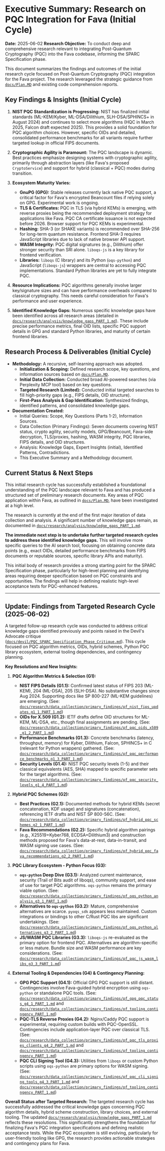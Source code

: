 # Executive Summary: Research on PQC Integration for Fava (Initial Cycle)

**Date:** 2025-06-02
**Research Objective:** To conduct deep and comprehensive research relevant to integrating Post-Quantum Cryptography (PQC) into the Fava codebase, informing the SPARC Specification phase.

This document summarizes the findings and outcomes of the initial research cycle focused on Post-Quantum Cryptography (PQC) integration for the Fava project. The research leveraged the strategic guidance from [`docs/Plan.MD`](../../Plan.MD) and existing code comprehension reports.

## Key Findings & Insights (Initial Cycle)

1.  **NIST PQC Standardization is Progressing:** NIST has finalized initial standards (ML-KEM/Kyber, ML-DSA/Dilithium, SLH-DSA/SPHINCS+ in August 2024) and continues to select more algorithms (HQC in March 2025, Falcon draft expected 2025). This provides a solid foundation for PQC algorithm choices. However, specific OIDs and detailed, consolidated performance benchmarks for all variants require further targeted lookup in official FIPS documents.

2.  **Cryptographic Agility is Paramount:** The PQC landscape is dynamic. Best practices emphasize designing systems with cryptographic agility, primarily through abstraction layers (like Fava's proposed `CryptoService`) and support for hybrid (classical + PQC) modes during transition.

3.  **Ecosystem Maturity Varies:**
    *   **GnuPG (GPG):** Stable releases currently lack native PQC support, a critical factor for Fava's encrypted Beancount files if relying solely on GPG. Experimental work is ongoing.
    *   **TLS & Certificates:** PQC in TLS (via hybrid KEMs) is emerging, with reverse proxies being the recommended deployment strategy for applications like Fava. PQC CA certificate issuance is not expected before 2026. Browser support for PQC KEMs is experimental.
    *   **Hashing:** SHA-3 (or SHAKE variants) is recommended over SHA-256 for long-term quantum resistance. Frontend SHA-3 requires JavaScript libraries due to lack of native browser API support.
    *   **WASM Integrity:** PQC digital signatures (e.g., Dilithium) offer stronger security than SRI alone. `liboqs-js` is a key library for frontend verification.
    *   **Libraries:** `liboqs` (C library) and its Python (`oqs-python`) and JavaScript (`liboqs-js`) wrappers are central to accessing PQC implementations. Standard Python libraries are yet to fully integrate PQC.

4.  **Resource Implications:** PQC algorithms generally involve larger key/signature sizes and can have performance overheads compared to classical cryptography. This needs careful consideration for Fava's performance and user experience.

5.  **Identified Knowledge Gaps:** Numerous specific knowledge gaps have been identified across all research areas (detailed in [`docs/research/analysis/knowledge_gaps_PART_1.md`](../../analysis/knowledge_gaps_PART_1.md)). These include precise performance metrics, final OID lists, specific PQC support details in GPG and standard Python libraries, and maturity of certain frontend libraries.

## Research Process & Deliverables (Initial Cycle)

*   **Methodology:** A recursive, self-learning approach was adopted.
    *   **Initialization & Scoping:** Defined research scope, key questions, and information sources based on [`docs/Plan.MD`](../../Plan.MD).
    *   **Initial Data Collection:** Conducted broad AI-powered searches (via Perplexity MCP tool) based on key questions.
    *   **Targeted Research (Limited):** Conducted initial targeted searches to fill high-priority gaps (e.g., FIPS details, OID structure).
    *   **First-Pass Analysis & Gap Identification:** Synthesized findings, identified patterns, and consolidated knowledge gaps.
*   **Documentation Created:**
    *   Initial Queries: Scope, Key Questions (Parts 1-2), Information Sources.
    *   Data Collection (Primary Findings): Seven documents covering NIST status, crypto agility, security models, GPG/Beancount, Fava-side decryption, TLS/proxies, hashing, WASM integrity, PQC libraries, FIPS details, and OID structures.
    *   Analysis: Knowledge Gaps, Expert Insights (initial), Identified Patterns, Contradictions.
    *   This Executive Summary and a Methodology document.

## Current Status & Next Steps

This initial research cycle has successfully established a foundational understanding of the PQC landscape relevant to Fava and has produced a structured set of preliminary research documents. Key areas of PQC application within Fava, as outlined in [`docs/Plan.MD`](../../Plan.MD), have been investigated at a high level.

The research is currently at the end of the first major iteration of data collection and analysis. A significant number of knowledge gaps remain, as documented in [`docs/research/analysis/knowledge_gaps_PART_1.md`](../../analysis/knowledge_gaps_PART_1.md).

**The immediate next step is to undertake further targeted research cycles to address these identified knowledge gaps.** This will involve more specific queries to the AI search tool, focusing on obtaining concrete data points (e.g., exact OIDs, detailed performance benchmarks from FIPS documents or reputable sources, specific library APIs and maturity).

This initial body of research provides a strong starting point for the SPARC Specification phase, particularly for high-level planning and identifying areas requiring deeper specification based on PQC constraints and opportunities. The findings will help in defining realistic high-level acceptance tests for PQC-enhanced features.

---
## Update: Findings from Targeted Research Cycle (2025-06-02)

A targeted follow-up research cycle was conducted to address critical knowledge gaps identified previously and points raised in the Devil's Advocate critique ([`docs/devil/PQC_SPARC_Specification_Phase_Critique.md`](../../../docs/devil/PQC_SPARC_Specification_Phase_Critique.md)). This cycle focused on PQC algorithm metrics, OIDs, hybrid schemes, Python PQC library ecosystem, external tooling dependencies, and contingency planning.

**Key Resolutions and New Insights:**

1.  **PQC Algorithm Metrics & Selection (G1):**
    *   **NIST FIPS Details (G1.1):** Confirmed latest status of FIPS 203 (ML-KEM), 204 (ML-DSA), 205 (SLH-DSA). No substantive changes since Aug 2024. Supporting docs like SP 800-227 (ML-KEM guidelines) are emerging. (See: [`docs/research/data_collection/primary_findings/pf_nist_fips_updates_g1_1_PART_1.md`](../data_collection/primary_findings/pf_nist_fips_updates_g1_1_PART_1.md))
    *   **OIDs for X.509 (G1.2):** IETF drafts define OID structures for ML-KEM, ML-DSA, etc., though final assignments are pending. (See: [`docs/research/data_collection/primary_findings/pf_pqc_oids_x509_g1_2_PART_1.md`](../data_collection/primary_findings/pf_pqc_oids_x509_g1_2_PART_1.md))
    *   **Performance Benchmarks (G1.3):** Concrete benchmarks (latency, throughput, memory) for Kyber, Dilithium, Falcon, SPHINCS+ in C (relevant for Python wrappers) gathered. (See: [`docs/research/data_collection/primary_findings/pf_pqc_performance_benchmarks_g1_3_PART_1.md`](../data_collection/primary_findings/pf_pqc_performance_benchmarks_g1_3_PART_1.md))
    *   **Security Levels (G1.4):** NIST PQC security levels (1-5) and their classical equivalents (AES, SHA) mapped to specific parameter sets for the target algorithms. (See: [`docs/research/data_collection/primary_findings/pf_pqc_security_levels_g1_4_PART_1.md`](../data_collection/primary_findings/pf_pqc_security_levels_g1_4_PART_1.md))

2.  **Hybrid PQC Schemes (G2):**
    *   **Best Practices (G2.1):** Documented methods for hybrid KEMs (secret concatenation, KDF usage) and signatures (concatenation), referencing IETF drafts and NIST SP 800-56C. (See: [`docs/research/data_collection/primary_findings/pf_hybrid_pqc_schemes_g2_1_PART_1.md`](../data_collection/primary_findings/pf_hybrid_pqc_schemes_g2_1_PART_1.md))
    *   **Fava Recommendations (G2.2):** Specific hybrid algorithm pairings (e.g., X25519+Kyber768, ECDSA+Dilithium3) and construction methods proposed for Fava's data-at-rest, data-in-transit, and WASM signing use cases. (See: [`docs/research/data_collection/primary_findings/pf_hybrid_pqc_fava_recommendations_g2_2_PART_1.md`](../data_collection/primary_findings/pf_hybrid_pqc_fava_recommendations_g2_2_PART_1.md))

3.  **PQC Library Ecosystem - Python Focus (G3):**
    *   **`oqs-python` Deep Dive (G3.1):** Analyzed current maintenance, security (Trail of Bits audit of liboqs), community support, and ease of use for target PQC algorithms. `oqs-python` remains the primary viable option. (See: [`docs/research/data_collection/primary_findings/pf_oqs_python_analysis_g3_1_PART_1.md`](../data_collection/primary_findings/pf_oqs_python_analysis_g3_1_PART_1.md))
    *   **Alternatives to `oqs-python` (G3.2):** Mature, comprehensive alternatives are scarce. `pyoqs_sdk` appears less maintained. Custom integrations or bindings to other C/Rust PQC libs are significant undertakings. (See: [`docs/research/data_collection/primary_findings/pf_oqs_python_alternatives_g3_2_PART_1.md`](../data_collection/primary_findings/pf_oqs_python_alternatives_g3_2_PART_1.md))
    *   **JS/WASM PQC Libraries (G3.3):** `liboqs-js` re-evaluated as the primary option for frontend PQC. Alternatives are algorithm-specific or less mature. Bundle size and WASM performance are key considerations. (See: [`docs/research/data_collection/primary_findings/pf_pqc_js_wasm_libs_g3_3_PART_1.md`](../data_collection/primary_findings/pf_pqc_js_wasm_libs_g3_3_PART_1.md))

4.  **External Tooling & Dependencies (G4) & Contingency Planning:**
    *   **GPG PQC Support (G4.1):** Official GPG PQC support is still distant. Contingencies involve Fava-guided hybrid encryption using `oqs-python` or standalone PQC tools. (See: [`docs/research/data_collection/primary_findings/pf_gpg_pqc_status_g4_1_PART_1.md`](../data_collection/primary_findings/pf_gpg_pqc_status_g4_1_PART_1.md) and [`docs/research/data_collection/primary_findings/pf_tooling_contingency_PART_1.md`](../data_collection/primary_findings/pf_tooling_contingency_PART_1.md))
    *   **PQC-TLS Reverse Proxies (G4.2):** Nginx/Caddy PQC support is experimental, requiring custom builds with PQC-OpenSSL. Contingencies include application-layer PQC over classical TLS. (See: [`docs/research/data_collection/primary_findings/pf_pqc_tls_proxies_clients_g4_2_PART_1.md`](../data_collection/primary_findings/pf_pqc_tls_proxies_clients_g4_2_PART_1.md) and [`docs/research/data_collection/primary_findings/pf_tooling_contingency_PART_1.md`](../data_collection/primary_findings/pf_tooling_contingency_PART_1.md))
    *   **PQC CLI Signing Tool (G4.3):** Utilities from `liboqs` or custom Python scripts using `oqs-python` are primary options for WASM signing. (See: [`docs/research/data_collection/primary_findings/pf_pqc_cli_signing_tools_g4_3_PART_1.md`](../data_collection/primary_findings/pf_pqc_cli_signing_tools_g4_3_PART_1.md) and [`docs/research/data_collection/primary_findings/pf_tooling_contingency_PART_1.md`](../data_collection/primary_findings/pf_tooling_contingency_PART_1.md))

**Overall Status after Targeted Research:**
The targeted research cycle has successfully addressed the critical knowledge gaps concerning PQC algorithm details, hybrid scheme construction, library choices, and external tooling. The updated [`docs/research/analysis/knowledge_gaps_PART_1.md`](../../analysis/knowledge_gaps_PART_1.md) reflects these resolutions. This significantly strengthens the foundation for finalizing Fava's PQC integration specifications and defining realistic acceptance tests. While the PQC ecosystem is still evolving, particularly for user-friendly tooling like GPG, the research provides actionable strategies and contingency plans for Fava.